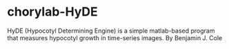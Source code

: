 # chorylab-HyDE
HyDE (Hypocotyl Determining Engine) is a simple matlab-based program that measures hypocotyl growth in time-series images. By Benjamin J. Cole
